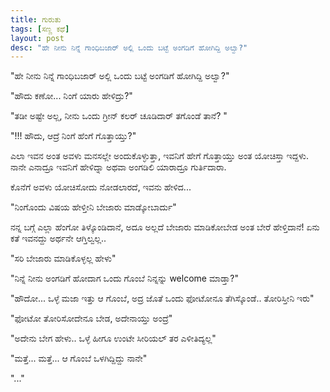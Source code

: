 ```yaml
---
title: ಗುರುತು
tags: [ಸಣ್ಣ ಕಥೆ]
layout: post
desc: "ಹೇ ನೀನು ನಿನ್ನೆ ಗಾಂಧಿಬಜಾರ್ ಅಲ್ಲಿ ಒಂದು ಬಟ್ಟೆ ಅಂಗಡಿಗೆ ಹೋಗಿದ್ದಿ ಅಲ್ವಾ?"
---
```

"ಹೇ ನೀನು ನಿನ್ನೆ ಗಾಂಧಿಬಜಾರ್ ಅಲ್ಲಿ ಒಂದು ಬಟ್ಟೆ ಅಂಗಡಿಗೆ ಹೋಗಿದ್ದಿ ಅಲ್ವಾ?"

"ಹೌದು ಕಣೋ... ನಿಂಗೆ ಯಾರು ಹೇಳಿದ್ರು?"

"ತಡೀ ಅಷ್ಟೇ ಅಲ್ಲ, ನೀನು ಒಂದು ಗ್ರೀನ್ ಕಲರ್ ಚೂಡಿದಾರ್ ತಗೊಂಡೆ ತಾನೆ? "

"!!! ಹೌದು, ಆದ್ರೆ ನಿಂಗೆ ಹೆಂಗೆ ಗೊತ್ತಾಯ್ತು?"

ಎಲಾ ಇವನ ಅಂತ ಅವಳು ಮನಸಲ್ಲೇ ಅಂದುಕೊಳ್ಳುತ್ತಾ, ಇವನಿಗೆ ಹೇಗೆ ಗೊತ್ತಾಯ್ತು ಅಂತ ಯೋಚಿಸ್ತಾ ಇದ್ದಳು. ನಾನೇ ಎನಾದ್ರೂ ಇವನಿಗೆ ಹೇಳಿದ್ನಾ ಅಥವಾ ಅಂಗಡಿಲಿ ಯಾರಾದ್ರೂ ಗುರ್ತಿದಾರಾ.

ಕೊನೆಗೆ ಅವಳು ಯೋಚಿಸೋದು ನೋಡಲಾರದೆ, ಇವನು ಹೇಳಿದ... 

"ನಿಂಗೊಂದು ವಿಷಯ ಹೇಳ್ತೀನಿ ಬೇಜಾರು ಮಾಡ್ಕೋಬಾರ್ದು"

ನನ್ನ ಬಗ್ಗೆ ಎಲ್ಲಾ ಹೆಂಗೋ ತಿಳ್ಕೊಂಡಿದಾನೆ, ಅದೂ ಅಲ್ಲದೆ ಬೇಜಾರು ಮಾಡಿಕೋಬೇಡ ಅಂತ ಬೇರೆ ಹೇಳ್ತಿದಾನೆ! ಏನು ಕತೆ ಇವನದ್ದು ಅರ್ಥನೇ ಆಗ್ತಿಲ್ವಲ್ಲ..

"ಸರಿ ಬೇಜಾರು ಮಾಡಿಕೊಳ್ಳಲ್ಲ ಹೇಳು"

"ನಿನ್ನೆ ನೀನು ಅಂಗಡಿಗೆ ಹೋದಾಗ ಒಂದು ಗೊಂಬೆ ನಿನ್ನನ್ನು welcome ಮಾಡ್ತಾ?"

"ಹೌದೋ... ಒಳ್ಳೆ ಮಜಾ ಇತ್ತು ಆ ಗೊಂಬೆ, ಅದ್ರ ಜೊತೆ ಒಂದು ಫೋಟೋನೂ ತೆಗಿಸ್ಕೊಂಡೆ.. ತೋರಿಸ್ತೀನಿ ಇರು"

"ಫೋಟೋ ತೋರಿಸೋದೇನೂ ಬೇಡ, ಅದೇನಾಯ್ತು ಅಂದ್ರೆ"

"ಅದೇನು ಬೇಗ ಹೇಳು.. ಒಳ್ಳೆ ಹೀಗೂ ಉಂಟೇ ಸೀರಿಯಲ್ ತರ ಎಳೀತಿದ್ಯಲ್ಲ"

"ಮತ್ತೆ... ಮತ್ತೆ... ಆ ಗೊಂಬೆ ಒಳಗಿದ್ದಿದ್ದು ನಾನೇ"

"..."
